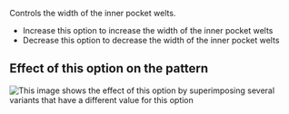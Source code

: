 Controls the width of the inner pocket welts.

- Increase this option to increase the width of the inner pocket welts
- Decrease this option to decrease the width of the inner pocket welts

## Effect of this option on the pattern

![This image shows the effect of this option by superimposing several variants that have a different value for this option](jaeger_innerpocketweltheight_sample.svg "Effect of this option on the pattern")

